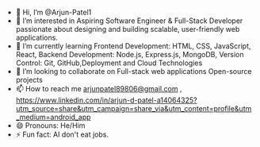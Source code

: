 - 👋 Hi, I’m @Arjun-Patel1
- 👀 I’m interested in Aspiring Software Engineer & Full-Stack Developer passionate about designing and building scalable, user-friendly web applications.
- 🌱 I’m currently learning Frontend Development: HTML, CSS, JavaScript, React, Backend Development: Node.js, Express.js, MongoDB, Version Control: Git, GitHub,Deployment and Cloud Technologies
- 💞️ I’m looking to collaborate on Full-stack web applications Open-source projects
- 📫 How to reach me arjunpatel89806@gmail.com , https://www.linkedin.com/in/arjun-d-patel-a14064325?utm_source=share&utm_campaign=share_via&utm_content=profile&utm_medium=android_app
- 😄 Pronouns: He/Him
- ⚡ Fun fact: AI don't eat jobs. 

<!---
Arjun-Patel1/Arjun-Patel1 is a ✨ special ✨ repository because its `README.md` (this file) appears on your GitHub profile.
You can click the Preview link to take a look at your changes.
--->
